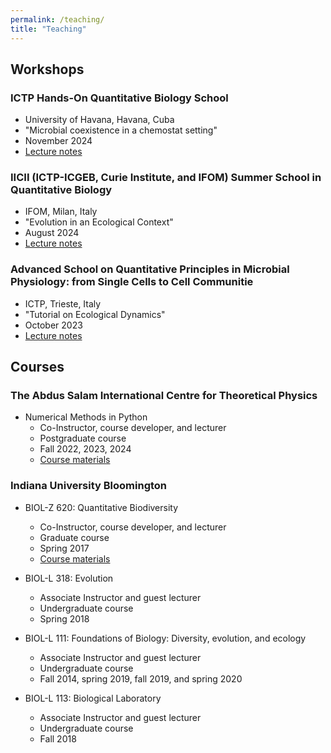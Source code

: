```yaml
---
permalink: /teaching/
title: "Teaching"
---
```



## Workshops


### ICTP Hands-On Quantitative Biology School 
- University of Havana, Havana, Cuba
- "Microbial coexistence in a chemostat setting"
- November 2024
- [Lecture notes](https://github.com/wrshoemaker/wrshoemaker.github.io/tree/master/files/cuba_notes.pdf)

### IICII (ICTP-ICGEB, Curie Institute, and IFOM) Summer School in Quantitative Biology
- IFOM, Milan, Italy
- "Evolution in an Ecological Context"
- August 2024
- [Lecture notes](https://github.com/wrshoemaker/wrshoemaker.github.io/tree/master/files/IICII_notes.pdf)


### Advanced School on Quantitative Principles in Microbial Physiology: from Single Cells to Cell Communitie
- ICTP, Trieste, Italy
- "Tutorial on Ecological Dynamics"
- October 2023
- [Lecture notes](https://github.com/wrshoemaker/wrshoemaker.github.io/tree/master/files/consumer_resource_notes.pdf)




## Courses

### The Abdus Salam International Centre for Theoretical Physics


- Numerical Methods in Python
    - Co-Instructor, course developer, and lecturer
    - Postgraduate course
    - Fall 2022, 2023, 2024
    - [Course materials](https://github.com/wrshoemaker/ictp_numerical_methods_python_course)


### Indiana University Bloomington

- BIOL-Z 620: Quantitative Biodiversity
    - Co-Instructor, course developer, and lecturer
    - Graduate course
    - Spring 2017
    - [Course materials](https://github.com/QuantitativeBiodiversity/QuantitativeBiodiversity)

- BIOL-L 318: Evolution
    - Associate Instructor and guest lecturer
    - Undergraduate course
    - Spring 2018

- BIOL-L 111: Foundations of Biology: Diversity, evolution, and ecology
    - Associate Instructor and guest lecturer
    - Undergraduate course
    - Fall 2014, spring 2019, fall 2019, and spring 2020

- BIOL-L 113: Biological Laboratory
    - Associate Instructor and guest lecturer
    - Undergraduate course
    - Fall 2018
